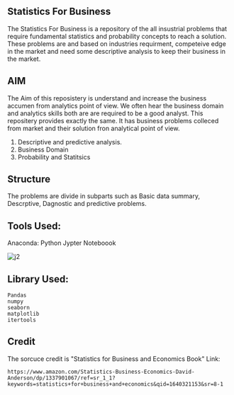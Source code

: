 ## Statistics For Business 
The Statistics For Business is a repository of the all insustrial problems that require fundamental statistics and probability concepts to reach a solution. These problems are and based on industries requirment, competeive edge in the market and need some descriptive analysis to keep their business in the market.

## AIM

The Aim of this reposistery is understand and increase the business accumen from analytics point of view. We often hear the business domain and analytics skills both are are required to be a good analyst. This repositery provides exactly the same. It has business problems colleced from market and their solution fron analytical point of view.

1. Descriptive and predictive analysis.
2. Business Domain
3. Probability and Statitsics

## Structure

The problems are divide in subparts such as Basic data summary, Descrptive, Dagnostic and predictive problems.

## Tools Used:
Anaconda: Python Jypter Noteboook

![j2](https://user-images.githubusercontent.com/64645859/147317652-c1e06930-1ab1-419c-a375-51e3202852c5.png)



## Library Used:
```
Pandas
numpy
seaborn
matplotlib
itertools
```

## Credit
The sorcuce credit is "Statistics for Business and Economics Book"
Link: 
```
https://www.amazon.com/Statistics-Business-Economics-David-Anderson/dp/1337901067/ref=sr_1_1?keywords=statistics+for+business+and+economics&qid=1640321153&sr=8-1
```

